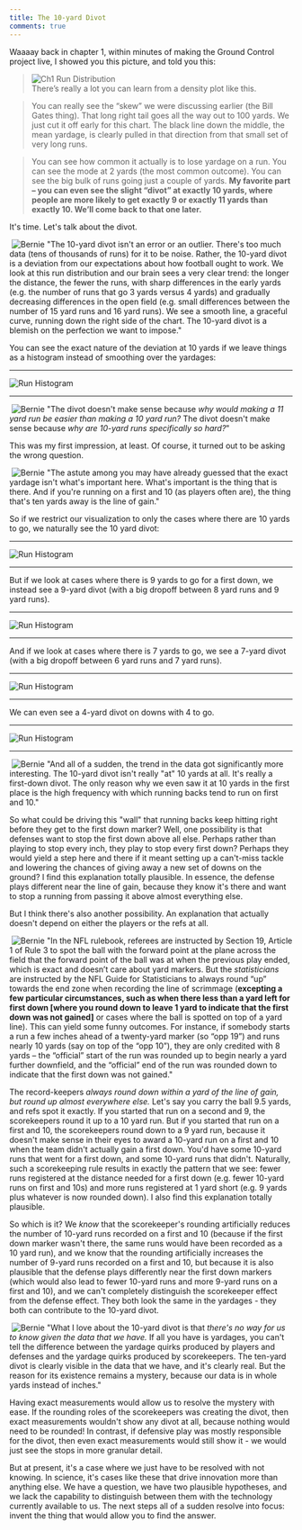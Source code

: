 ```yaml
---
title: The 10-yard Divot
comments: true
---
```

  
Waaaay back in chapter 1, within minutes of making the Ground Control project live, I showed you this picture, and told you this:  
  
>![Ch1 Run Distribution](/Ground_Control/img/ch1_fig2_rundist.png)  
>There’s really a lot you can learn from a density plot like this.  
  
>You can really see the “skew” we were discussing earlier (the Bill Gates thing). That long right tail goes all the way out to 100 yards. We just cut it off early for this chart. The black line down the middle, the mean yardage, is clearly pulled in that direction from that small set of very long runs.  
  
>You can see how common it actually is to lose yardage on a run. You can see the mode at 2 yards (the most common outcome). You can see the big bulk of runs going just a couple of yards. __My favorite part – you can even see the slight “divot” at exactly 10 yards, where people are more likely to get exactly 9 or exactly 11 yards than exactly 10. We’ll come back to that one later.__  
  
It's time. Let's talk about the divot.
  
<p><img style="float: left; margin: 0px 4px" src="/Ground_Control/img/BernieA.jpg" alt="Bernie" />  "The 10-yard divot isn't an error or an outlier. There's too much data (tens of thousands of runs) for it to be noise. Rather, the 10-yard divot is a deviation from our expectations about how football ought to work. We look at this run distribution and our brain sees a very clear trend: the longer the distance, the fewer the runs, with sharp differences in the early yards (e.g. the number of runs that go 3 yards versus 4 yards) and gradually decreasing differences in the open field (e.g. small differences between the number of 15 yard runs and 16 yard runs). We see a smooth line, a graceful curve, running down the right side of the chart. The 10-yard divot is a blemish on the perfection we want to impose."</p>  
  
You can see the exact nature of the deviation at 10 yards if we leave things as a histogram instead of smoothing over the yardages:  

* * *
  
![Run Histogram](/Ground_Control/img/Divot_hist.png)  

* * *
  
<p><img style="float: left; margin: 0px 4px" src="/Ground_Control/img/BernieA.jpg" alt="Bernie" />  "The divot doesn't make sense because <i>why would making a 11 yard run be easier than making a 10 yard run?</i> The divot doesn't make sense because <i>why are 10-yard runs specifically so hard?</i>"</p>  
  
This was my first impression, at least. Of course, it turned out to be asking the wrong question.  
  
<p><img style="float: left; margin: 0px 4px" src="/Ground_Control/img/BernieA.jpg" alt="Bernie" />  "The astute among you may have already guessed that the exact yardage isn't what's important here. What's important is the thing that is there. And if you're running on a first and 10 (as players often are), the thing that's ten yards away is the line of gain."</p>  
  
So if we restrict our visualization to only the cases where there are 10 yards to go, we naturally see the 10 yard divot:  

* * *
  
![Run Histogram](/Ground_Control/img/divot_hist10.png)  

* * *
  
But if we look at cases where there is 9 yards to go for a first down, we instead see a 9-yard divot (with a big dropoff between 8 yard runs and 9 yard runs).  

* * *
  
![Run Histogram](/Ground_Control/img/divot_hist9.png)  

* * *
  
And if we look at cases where there is 7 yards to go, we see a 7-yard divot (with a big dropoff between 6 yard runs and 7 yard runs).  

* * *
  
![Run Histogram](/Ground_Control/img/divot_hist7.png)  

* * *
  
We can even see a 4-yard divot on downs with 4 to go.

* * *
  
![Run Histogram](/Ground_Control/img/divot_hist4.png)  

* * *
   
<p><img style="float: left; margin: 0px 4px" src="/Ground_Control/img/BernieA.jpg" alt="Bernie" />  "And all of a sudden, the trend in the data got significantly more interesting. The 10-yard divot isn't really "at" 10 yards at all. It's really a first-down divot. The only reason why we even saw it at 10 yards in the first place is the high frequency with which running backs tend to run on first and 10."</p>  
  
So what could be driving this "wall" that running backs keep hitting right before they get to the first down marker? Well, one possibility is that defenses want to stop the first down above all else. Perhaps rather than playing to stop every inch, they play to stop every first down? Perhaps they would yield a step here and there if it meant setting up a can't-miss tackle and lowering the chances of giving away a new set of downs on the ground? I find this explanation totally plausible. In essence, the defense plays different near the line of gain, because they know it's there and want to stop a running from passing it above almost everything else.   
  
But I think there's also another possibility. An explanation that actually doesn't depend on either the players or the refs at all.  
  
<p><img style="float: left; margin: 0px 4px" src="/Ground_Control/img/BernieA.jpg" alt="Bernie" />  "In the NFL rulebook, referees are instructed by Section 19, Article 1 of Rule 3 to spot the ball with the forward point at the plane across the field that the forward point of the ball was at when the previous play ended, which is exact and doesn’t care about yard markers. But the <i>statisticians</i> are instructed by the NFL Guide for Statisticians to always round “up” towards the end zone when recording the line of scrimmage (<b>excepting a few particular circumstances, such as when there less than a yard left for first down [where you round down to leave 1 yard to indicate that the first down was not gained]</b> or cases where the ball is spotted on top of a yard line). This can yield some funny outcomes. For instance, if somebody starts a run a few inches ahead of a twenty-yard marker (so “opp 19”) and runs nearly 10 yards (say on top of the “opp 10”), they are only credited with 8 yards – the “official” start of the run was rounded up to begin nearly a yard further downfield, and the “official” end of the run was rounded down to indicate that the first down was not gained."</p>  
  
The record-keepers _always round down within a yard of the line of gain, but round up almost everywhere else._ Let's say you carry the ball 9.5 yards, and refs spot it exactly. If you started that run on a second and 9, the scorekeepers round it up to a 10 yard run. But if you started that run on a first and 10, the scorekeepers round down to a 9 yard run, because it doesn't make sense in their eyes to award a 10-yard run on a first and 10 when the team didn't actually gain a first down. You'd have some 10-yard runs that went for a first down, and some 10-yard runs that didn't. Naturally, such a scorekeeping rule results in exactly the pattern that we see: fewer runs registered at the distance needed for a first down (e.g. fewer 10-yard runs on first and 10s) and more runs registered at 1 yard short (e.g. 9 yards plus whatever is now rounded down). I also find this explanation totally plausible.  
  
So which is it? We _know_ that the scorekeeper's rounding artificially reduces the number of 10-yard runs recorded on a first and 10 (because if the first down marker wasn't there, the same runs would have been recorded as a 10 yard run), and we know that the rounding artificially increases the number of 9-yard runs recorded on a first and 10, but because it is also plausible that the defense plays differently near the first down markers (which would also lead to fewer 10-yard runs and more 9-yard runs on a first and 10), and we can't completely distinguish the scorekeeper effect from the defense effect. They both look the same in the yardages - they both can contribute to the 10-yard divot.  
  
<p><img style="float: left; margin: 0px 4px" src="/Ground_Control/img/BernieA.jpg" alt="Bernie" />  "What I love about the 10-yard divot is that <i>there's no way for us to know given the data that we have.</i> If all you have is yardages, you can't tell the difference between the yardage quirks produced by players and defenses and the yardage quirks produced by scorekeepers. The ten-yard divot is clearly visible in the data that we have, and it's clearly real. But the reason for its existence remains a mystery, because our data is in whole yards instead of inches."</p>  
  
Having exact measurements would allow us to resolve the mystery with ease. If the rounding roles of the scorekeepers was creating the divot, then exact measurements wouldn't show any divot at all, because nothing would need to be rounded! In contrast, if defensive play was mostly responsible for the divot, then even exact measurements would still show it - we would just see the stops in more granular detail.  
  
But at present, it's a case where we just have to be resolved with not knowing. In science, it's cases like these that drive innovation more than anything else. We have a question, we have two plausible hypotheses, and we lack the capability to distinguish between them with the technology currently available to us. The next steps all of a sudden resolve into focus: invent the thing that would allow you to find the answer.
